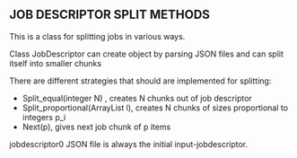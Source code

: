 JOB DESCRIPTOR SPLIT METHODS
-------------
This is a class for splitting jobs in various ways.

Class JobDescriptor can create object by parsing JSON files and can split itself into smaller chunks

There are different strategies that should are implemented for splitting:
  - Split_equal(integer N) , creates N chunks out of job descriptor
  - Split_proportional(ArrayList l), creates N chunks of sizes proportional to integers p_i
  - Next(p), gives next job chunk of p items

jobdescriptor0 JSON file is always the initial input-jobdescriptor.
